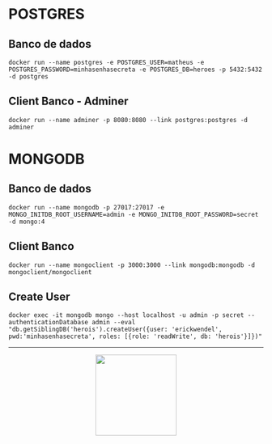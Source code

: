 
# POSTGRES

## Banco de dados
```node
docker run --name postgres -e POSTGRES_USER=matheus -e POSTGRES_PASSWORD=minhasenhasecreta -e POSTGRES_DB=heroes -p 5432:5432 -d postgres
```

## Client Banco - Adminer

```node
docker run --name adminer -p 8080:8080 --link postgres:postgres -d adminer
```

# MONGODB

## Banco de dados
```node
docker run --name mongodb -p 27017:27017 -e MONGO_INITDB_ROOT_USERNAME=admin -e MONGO_INITDB_ROOT_PASSWORD=secret -d mongo:4
```

## Client Banco

```node
docker run --name mongoclient -p 3000:3000 --link mongodb:mongodb -d mongoclient/mongoclient
```

## Create User

```node
docker exec -it mongodb mongo --host localhost -u admin -p secret --authenticationDatabase admin --eval "db.getSiblingDB('herois').createUser({user: 'erickwendel', pwd:'minhasenhasecreta', roles: [{role: 'readWrite', db: 'herois'}]})"
```
<hr />

<p align="center">
  <a href="https://github.com/FoxGreedy">
    <img src="https://i.imgur.com/RadC5Gt.png" width="160">
  </a>
</p>
